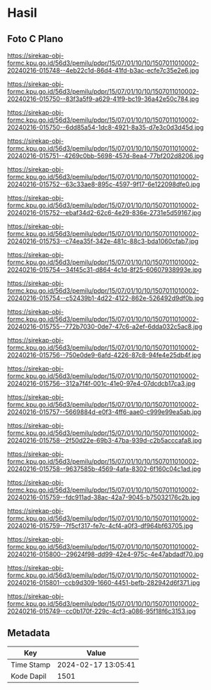 # Hasil

## Foto C Plano

https://sirekap-obj-formc.kpu.go.id/56d3/pemilu/pdpr/15/07/01/10/10/1507011010002-20240216-015748--4eb22c1d-86d4-41fd-b3ac-ecfe7c35e2e6.jpg

https://sirekap-obj-formc.kpu.go.id/56d3/pemilu/pdpr/15/07/01/10/10/1507011010002-20240216-015750--83f3a5f9-a629-41f9-bc19-36a42e50c784.jpg

https://sirekap-obj-formc.kpu.go.id/56d3/pemilu/pdpr/15/07/01/10/10/1507011010002-20240216-015750--6dd85a54-1dc8-4921-8a35-d7e3c0d3d45d.jpg

https://sirekap-obj-formc.kpu.go.id/56d3/pemilu/pdpr/15/07/01/10/10/1507011010002-20240216-015751--4269c0bb-5698-457d-8ea4-77bf202d8206.jpg

https://sirekap-obj-formc.kpu.go.id/56d3/pemilu/pdpr/15/07/01/10/10/1507011010002-20240216-015752--63c33ae8-895c-4597-9f17-6e122098dfe0.jpg

https://sirekap-obj-formc.kpu.go.id/56d3/pemilu/pdpr/15/07/01/10/10/1507011010002-20240216-015752--ebaf34d2-62c6-4e29-836e-2731e5d59167.jpg

https://sirekap-obj-formc.kpu.go.id/56d3/pemilu/pdpr/15/07/01/10/10/1507011010002-20240216-015753--c74ea35f-342e-481c-88c3-bda1060cfab7.jpg

https://sirekap-obj-formc.kpu.go.id/56d3/pemilu/pdpr/15/07/01/10/10/1507011010002-20240216-015754--34f45c31-d864-4c1d-8f25-60607938993e.jpg

https://sirekap-obj-formc.kpu.go.id/56d3/pemilu/pdpr/15/07/01/10/10/1507011010002-20240216-015754--c52439b1-4d22-4122-862e-526492d9df0b.jpg

https://sirekap-obj-formc.kpu.go.id/56d3/pemilu/pdpr/15/07/01/10/10/1507011010002-20240216-015755--772b7030-0de7-47c6-a2ef-6dda032c5ac8.jpg

https://sirekap-obj-formc.kpu.go.id/56d3/pemilu/pdpr/15/07/01/10/10/1507011010002-20240216-015756--750e0de9-6afd-4226-87c8-94fe4e25db4f.jpg

https://sirekap-obj-formc.kpu.go.id/56d3/pemilu/pdpr/15/07/01/10/10/1507011010002-20240216-015756--312a7f4f-001c-41e0-97e4-07dcdcb17ca3.jpg

https://sirekap-obj-formc.kpu.go.id/56d3/pemilu/pdpr/15/07/01/10/10/1507011010002-20240216-015757--5669884d-e0f3-4ff6-aae0-c999e99ea5ab.jpg

https://sirekap-obj-formc.kpu.go.id/56d3/pemilu/pdpr/15/07/01/10/10/1507011010002-20240216-015758--2f50d22e-69b3-47ba-939d-c2b5acccafa8.jpg

https://sirekap-obj-formc.kpu.go.id/56d3/pemilu/pdpr/15/07/01/10/10/1507011010002-20240216-015758--9637585b-4569-4afa-8302-6f160c04c1ad.jpg

https://sirekap-obj-formc.kpu.go.id/56d3/pemilu/pdpr/15/07/01/10/10/1507011010002-20240216-015759--fdc911ad-38ac-42a7-9045-b75032176c2b.jpg

https://sirekap-obj-formc.kpu.go.id/56d3/pemilu/pdpr/15/07/01/10/10/1507011010002-20240216-015759--7f5cf317-fe7c-4cf4-a0f3-df964bf63705.jpg

https://sirekap-obj-formc.kpu.go.id/56d3/pemilu/pdpr/15/07/01/10/10/1507011010002-20240216-015800--29624f98-dd99-42e4-975c-4e47abdadf70.jpg

https://sirekap-obj-formc.kpu.go.id/56d3/pemilu/pdpr/15/07/01/10/10/1507011010002-20240216-015801--ccb9d309-1660-4451-befb-282942d6f371.jpg

https://sirekap-obj-formc.kpu.go.id/56d3/pemilu/pdpr/15/07/01/10/10/1507011010002-20240216-015749--cc0b170f-229c-4cf3-a086-95f18f6c3153.jpg


## Metadata

| Key        | Value               |
| ---------- | ------------------- |
| Time Stamp | 2024-02-17 13:05:41 |
| Kode Dapil | 1501                |



